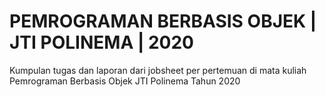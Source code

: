 # PEMROGRAMAN BERBASIS OBJEK | JTI POLINEMA | 2020
Kumpulan tugas dan laporan dari jobsheet per pertemuan di mata kuliah Pemrograman Berbasis Objek JTI Polinema Tahun 2020
